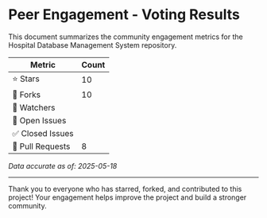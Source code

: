 # Peer Engagement - Voting Results

This document summarizes the community engagement metrics for the Hospital Database Management System repository.

| Metric          | Count      |
|-----------------|------------|
| ⭐ Stars        |   10       |
| 🍴 Forks        |   10       |
| 👀 Watchers     |            |
| 🐞 Open Issues  |            |
| ✅ Closed Issues|            |
| 🔀 Pull Requests| 8          |

*Data accurate as of: 2025-05-18*

---

Thank you to everyone who has starred, forked, and contributed to this project! Your engagement helps improve the project and build a stronger community.
